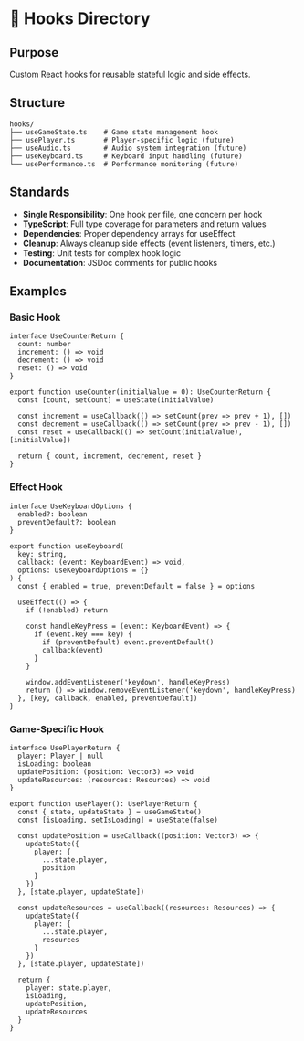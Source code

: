 # 🎣 Hooks Directory

## Purpose
Custom React hooks for reusable stateful logic and side effects.

## Structure
```
hooks/
├── useGameState.ts    # Game state management hook
├── usePlayer.ts       # Player-specific logic (future)
├── useAudio.ts        # Audio system integration (future)
├── useKeyboard.ts     # Keyboard input handling (future)
└── usePerformance.ts  # Performance monitoring (future)
```

## Standards
- **Single Responsibility**: One hook per file, one concern per hook
- **TypeScript**: Full type coverage for parameters and return values
- **Dependencies**: Proper dependency arrays for useEffect
- **Cleanup**: Always cleanup side effects (event listeners, timers, etc.)
- **Testing**: Unit tests for complex hook logic
- **Documentation**: JSDoc comments for public hooks

## Examples

### Basic Hook
```tsx
interface UseCounterReturn {
  count: number
  increment: () => void
  decrement: () => void
  reset: () => void
}

export function useCounter(initialValue = 0): UseCounterReturn {
  const [count, setCount] = useState(initialValue)
  
  const increment = useCallback(() => setCount(prev => prev + 1), [])
  const decrement = useCallback(() => setCount(prev => prev - 1), [])
  const reset = useCallback(() => setCount(initialValue), [initialValue])
  
  return { count, increment, decrement, reset }
}
```

### Effect Hook
```tsx
interface UseKeyboardOptions {
  enabled?: boolean
  preventDefault?: boolean
}

export function useKeyboard(
  key: string, 
  callback: (event: KeyboardEvent) => void,
  options: UseKeyboardOptions = {}
) {
  const { enabled = true, preventDefault = false } = options
  
  useEffect(() => {
    if (!enabled) return
    
    const handleKeyPress = (event: KeyboardEvent) => {
      if (event.key === key) {
        if (preventDefault) event.preventDefault()
        callback(event)
      }
    }
    
    window.addEventListener('keydown', handleKeyPress)
    return () => window.removeEventListener('keydown', handleKeyPress)
  }, [key, callback, enabled, preventDefault])
}
```

### Game-Specific Hook
```tsx
interface UsePlayerReturn {
  player: Player | null
  isLoading: boolean
  updatePosition: (position: Vector3) => void
  updateResources: (resources: Resources) => void
}

export function usePlayer(): UsePlayerReturn {
  const { state, updateState } = useGameState()
  const [isLoading, setIsLoading] = useState(false)
  
  const updatePosition = useCallback((position: Vector3) => {
    updateState({
      player: {
        ...state.player,
        position
      }
    })
  }, [state.player, updateState])
  
  const updateResources = useCallback((resources: Resources) => {
    updateState({
      player: {
        ...state.player,
        resources
      }
    })
  }, [state.player, updateState])
  
  return {
    player: state.player,
    isLoading,
    updatePosition,
    updateResources
  }
}
```
